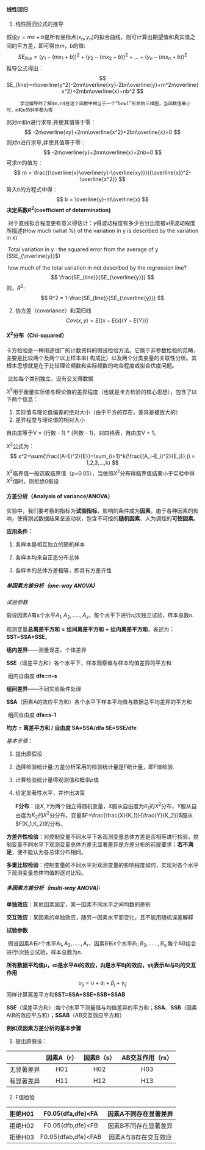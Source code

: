 #### 线性回归

1. 线性回归公式的推导

假设$y=mx+b$是所有坐标点$(x_n,y_n)$的拟合曲线，则可计算出期望值和真实值之间的平方差，即可得出$m，b$的值:
$$
SE_{line} =(y_1-(mx_1+b))^2+(y_2-(mx_2+b))^2+...+(y_n-(mx_n+b))^2
$$
        推导公式得出：
$$
SE_{line}=n\overline{y^2}-2mn\overline{xy}-2bn\overline{y}+m^2n\overline{x^2}+2mbn\overline{x}+nb^2
$$

         学过偏导的了解$m,n$在这个函数中相当于一个“bowl”形状的三维图，当函数值最小时，m和n的斜率都为零

则对$m$和$n$进行求导,并使其值等于零：
$$
-2n\overline{xy}+2mn\overline{x^2}+2bn\overline{x}=0
$$
则对$n​$进行求导,并使其值等于零：
$$
-2n\overline{y}+2mn\overline{x}+2nb=0
$$
可求$m$的值为：
$$
m = \frac{(\overline{x}\overline{y}-\overline{xy})}{(\overline{x})^2-\overline{x^2}}
$$
带入b的方程式中得：
$$
b = \overline{y}-m\overline{x}
$$
**决定系数$R^2​$(coefficient of determination)**

​        对于直线拟合程度更有意义得估计：$y$得波动程度有多少百分比能被$x$得波动程度所描述(How much (what %) of the variation in y is described by the variation in x)

​    Total variation in y :    the squared error from the average of y ($SE_{\overline{y}}$)

​       how much of the total variation in not described by the regression line?
$$
\frac{SE_{line}}{SE_{\overline{y}}}
$$
则，$R^2$:
$$
R^2 = 1-\frac{SE_{line}}{SE_{\overline{y}}}
$$

2. 协方差（covariance）和回归线
   $$
   Cov(x,y)=E[(x - E(x)(Y-E(Y))]
   $$

#### $X^2$分布（Chi-squared）

卡方检验是一种用途很广的计数资料的假设检验方法。它属于非参数检验的范畴，主要是比较两个及两个以上样本率( 构成比）以及两个分类变量的关联性分析。其根本思想就是在于比较理论频数和实际频数的吻合程度或拟合优度问题。

​        比如每个类别独立，没有交叉得数据

$X^2$用于衡量实际值与理论值的差异程度（也就是卡方检验的核心思想），包含了以下两个信息：
1. 实际值与理论值偏差的绝对大小（由于平方的存在，差异是被放大的）
2. 差异程度与理论值的相对大小

自由度等于V = (行数 - 1) * (列数 - 1)，对四格表，自由度V = 1。

$X^2$公式为：
$$
x^2=\sum{\frac{(A-E)^2}{E}}=\sum_{i=1}^k{\frac{(A_i-E_i)^2}{E_i}},(i = 1,2,3,...,k)
$$
$X^2$临界值一般选取临界值（p=0.05），当依照$X^2$分布得临界值结果小于实验中得$X^2​$值时，则拒绝0假设

#### 方差分析（Analysis of variance/ANOVA）

实验中，我们要考察的指标为**试验指标**，影响的条件成为**因素**。由于各种因素的影响，使得测试数据结果呈波动状，包含不可控的**随机因素**、人为调控的**可控因素**。

**应用条件：**

1. 各样本是相互独立的随机样本

2. 各样本均来自正态分布总体

3. 各样本的总体方差相等，即具有方差齐性

##### **单因素方差分析（one-way ANOVA)**

*试验参数*

假设因素A有s个水平$A_1,A_2,…..,A_s$，每个水平下进行$nj$次独立试验，样本总数$n$.

 观测变量**总离差平方和** **=** **组间离差平方和** **+** **组内离差平方和**，表述为：**SST=SSA+SSE**。

**组内差异**——测量误差、个体差异

​        **SSE**（误差平方和）各个水平下，样本观察值与样本均值差异的平方和

​        组内自由度  **dfe=n-s**

**组间差异**——不同实验条件处理

​        **SSA**（因素A的效应平方和）各个水平下样本平均值与数据总平均差异的平方和

​        组间自由度  **dfa=s-1**

**均方 = 离差平方和 / 自由度   SA=SSA/dfa   SE=SSE/dfe**

*基本步骤*：

1. 提出原假设

2. 选择检验统计量:方差分析采用的检验统计量是F统计量，即F值检验.

3. 计算检验统计量得观测值和概率$p$值

4. 给定显著性水平，并作出决策

   **F分布**：设$X,Y$为两个独立得随机变量，$X$服从自由度为$K_1$的$X^2$分布，$Y$服从自由度为$K_2$的$X^2$分分布，变量$F=\frac{\frac{X}{K_1}}{\frac{Y}{K_2}}$服从$F(K_1,K_2)的分布。

**方差齐性检验**：对控制变量不同水平下各观测变量总体方差是否相等进行检验，控制变量不同水平下观测变量总体方差无显著差异是方差分析的前提要求；**若不满足**，便不能认为各总体分布相同。

**多重比较检验**：控制变量的不同水平对观测变量的影响程度如何，实现对各个水平下观测变量总体均值的逐对比较。

##### 多因素方差分析（multi-way ANOVA):

**单独效应**：其他因素固定，某一因素不同水平之间均数的差别

**交互效应**：某因素的单独效应，随另一因素水平而变化，且不能用随机误差解释

**试验参数**

​        假设因素A有​$r$个水平​$A_1,A_2,…..,A_r$，因素B有$s$个水平$B_1,B_2,……,B_s$,每个AB组合进行t次独立试验，样本总数为$n$.    

**所有数据平均值μ，αi是水平Ai的效应，βj是水平Bj的效应，γij表示Ai与Bj的交互作用**
$$
u_{ij}=u+a_i+β_j+γ_{ij}
$$
同样计算离差平方和**SST=SSA+SSE+SSB+SSAB**

**SSE**（误差平方和）:每个$ij$水平下测量值与均值差异的平方和；**SSA**、**SSB**（因素A\B的效应平方和）；**SSAB**（AB交互效应平方和）

**例如双因素方差分析的基本步骤**

1. 提出原假设：

|            | 因素A（r） | 因素B（s） | AB交互作用（rs） |
| :--------: | :--------: | :--------: | :--------------: |
| 无显著差异 |    H01     |    H02     |       H03        |
| 有显著差异 |    H11     |    H12     |       H13        |

2. F值检验

| 拒绝H01 |  F0.05(dfa,dfe)<FA  | 因素A不同存在显著差异 |
| :-----: | :-----------------: | :-------------------: |
| 拒绝H02 |  F0.05(dfb,dfe)<FB  | 因素B不同存在显著差异 |
| 拒绝H03 | F0.05(dfab,dfe)<FAB | 因素A与B存在交互效应  |

































































































































































